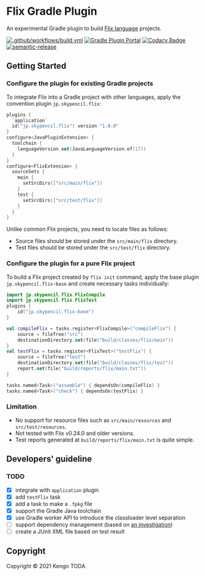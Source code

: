 # Flix Gradle Plugin

An experimental Gradle plugin to build [Flix language](https://flix.dev/) projects.

[![.github/workflows/build.yml](https://github.com/KengoTODA/flix-gradle-plugin/actions/workflows/build.yml/badge.svg)](https://github.com/KengoTODA/flix-gradle-plugin/actions/workflows/build.yml)
[![Gradle Plugin Portal](https://img.shields.io/maven-metadata/v?label=Plugin+Portal&metadataUrl=https%3A%2F%2Fplugins.gradle.org%2Fm2%2Fjp%2Fskypencil%2Fflix%2Fflix-gradle-plugin%2Fmaven-metadata.xml)](https://plugins.gradle.org/plugin/jp.skypencil.flix)
[![Codacy Badge](https://app.codacy.com/project/badge/Grade/e9d2cc3c9644462196d554e884ee4ce1)](https://www.codacy.com/gh/KengoTODA/flix-gradle-plugin/dashboard?utm_source=github.com&amp;utm_medium=referral&amp;utm_content=KengoTODA/flix-gradle-plugin&amp;utm_campaign=Badge_Grade)
[![semantic-release](https://img.shields.io/badge/%20%20%F0%9F%93%A6%F0%9F%9A%80-semantic--release-e10079.svg)](https://github.com/semantic-release/semantic-release)

## Getting Started
### Configure the plugin for existing Gradle projects

To integrate Flix into a Gradle project with other languages, apply the convention plugin `jp.skypencil.flix`:

```kotlin
plugins {
  `application`
  id("jp.skypencil.flix") version "1.0.0"
}
configure<JavaPluginExtension> {
  toolchain {
    languageVersion.set(JavaLanguageVersion.of(17))
  }
}
configure<FlixExtension> {
  sourceSets {
    main {
      setSrcDirs(["src/main/flix"])
    }
    test {
      setSrcDirs(["src/test/flix"])
    }
  }
}
```

Unlike common Flix projects, you need to locate files as follows:

* Source files should be stored under the `src/main/flix` directory.
* Test files should be stored under the `src/test/flix` directory.

### Configure the plugin for a pure Flix project

To build a Flix project created by `flix init` command, apply the base plugin `jp.skypencil.flix-base` and create necessary tasks individually:

```kotlin
import jp.skypencil.flix.FlixCompile
import jp.skypencil.flix.FlixTest
plugins {
    id("jp.skypencil.flix-base")
}

val compileFlix = tasks.register<FlixCompile>("compileFlix") {
    source = fileTree("src")
    destinationDirectory.set(file("build/classes/flix/main"))
}
val testFlix = tasks.register<FlixTest>("testFlix") {
    source = fileTree("test")
    destinationDirectory.set(file("build/classes/flix/test"))
    report.set(file("build/reports/flix/main.txt"))
}

tasks.named<Task>("assemble") { dependsOn(compileFlix) }
tasks.named<Task>("check") { dependsOn(testFlix) }
```

### Limitation

* No support for resource files such as `src/main/resources` and `src/test/resources`.
* Not tested with Flix v0.24.0 and older versions.
* Test reports generated at `build/reports/flix/main.txt` is quite simple.

## Developers' guideline
### TODO

* [x] integrate with `application` plugin
* [x] add `testFlix` task
* [x] add a task to make a `.fpkg` file
* [x] support the Gradle Java toolchain
* [x] use Gradle worker API to introduce the classloader level separation
* [ ] support dependency management (based on [an investigation](https://gist.github.com/KengoTODA/3598bcd784d2904948fc38e40fef637e))
* [ ] create a JUnit XML file based on test result

## Copyright

Copyright &copy; 2021 Kengo TODA
